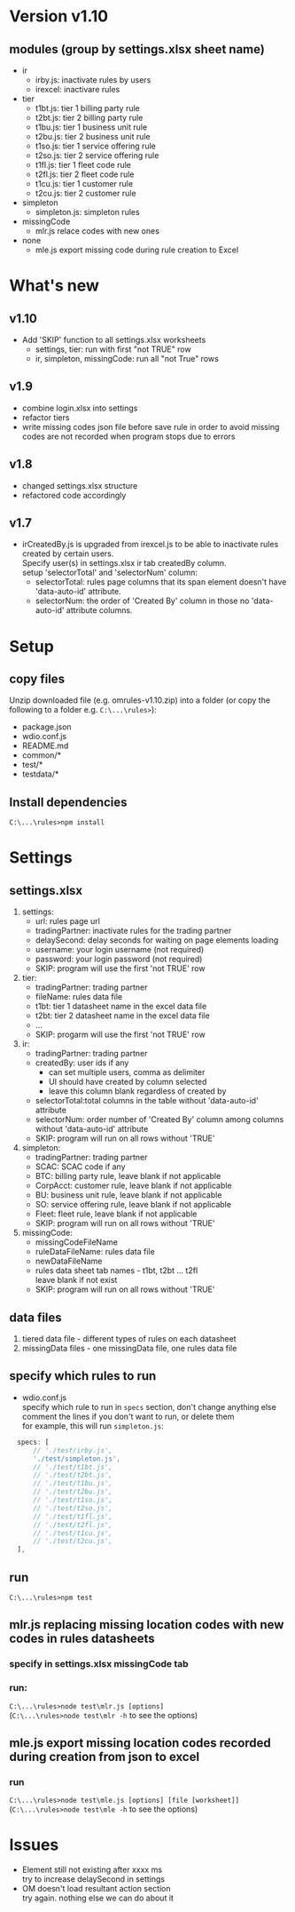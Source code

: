 # Version v1.10
## modules (group by settings.xlsx sheet name)
  - ir  
    - irby.js: inactivate rules by users  
    - irexcel: inactivare rules  
  - tier  
    - t1bt.js: tier 1 billing party rule  
    - t2bt.js: tier 2 billing party rule  
    - t1bu.js: tier 1 business unit rule  
    - t2bu.js: tier 2 business unit rule  
    - t1so.js: tier 1 service offering rule  
    - t2so.js: tier 2 service offering rule  
    - t1fl.js: tier 1 fleet code rule  
    - t2fl.js: tier 2 fleet code rule  
    - t1cu.js: tier 1 customer rule
    - t2cu.js: tier 2 customer rule
  - simpleton  
    - simpleton.js: simpleton rules  
  - missingCode  
    - mlr.js relace codes with new ones  
  - none
    - mle.js export missing code during rule creation to Excel

# What's new
## v1.10
  - Add 'SKIP' function to all settings.xlsx worksheets
    - settings, tier: run with first "not TRUE" row
    - ir, simpleton, missingCode: run all "not True" rows
## v1.9
  - combine login.xlsx into settings
  - refactor tiers
  - write missing codes json file before save rule in order to avoid missing codes are not recorded when program stops due to errors
## v1.8
  - changed settings.xlsx structure
  - refactored code accordingly
## v1.7
  - irCreatedBy.js is upgraded from irexcel.js to be able to inactivate rules created by certain users.  
    Specify user(s) in settings.xlsx ir tab createdBy column.  
    setup 'selectorTotal' and 'selectorNum' column:  
    - selectorTotal: rules page columns that its span element doesn't have 'data-auto-id' attribute.
    - selectorNum: the order of 'Created By' column in those no 'data-auto-id' attribute columns.
# Setup

## copy files
Unzip downloaded file (e.g. omrules-v1.10.zip) into a folder
(or copy the following to a folder e.g. `C:\...\rules>`):
  - package.json
  - wdio.conf.js
  - README.md
  - common/*
  - test/*
  - testdata/*

## Install dependencies
`C:\...\rules>npm install`

# Settings
## settings.xlsx
1. settings:
    - url: rules page url  
    - tradingPartner: inactivate rules for the trading partner 
    - delaySecond: delay seconds for waiting on page elements loading 
    - username: your login username (not required)
    - password: your login password (not required)
    - SKIP: program will use the first 'not TRUE' row
2. tier:  
    - tradingPartner: trading partner
    - fileName: rules data file  
    - t1bt: tier 1 datasheet name in the excel data file  
    - t2bt: tier 2 datasheet name in the excel data file  
    - ...  
    - SKIP: progarm will use the first 'not TRUE' row
3. ir:  
    - tradingPartner: trading partner
    - createdBy: user ids if any  
      - can set multiple users, comma as delimiter  
      - UI should have created by column selected  
      - leave this column blank regardless of created by  
    - selectorTotal:total columns in the table without 'data-auto-id' attribute
    - selectorNum: order number of 'Created By' column among columns without 'data-auto-id' attribute
    - SKIP: program will run on all rows without 'TRUE'
3. simpleton:
    - tradingPartner: trading partner  
    - SCAC: SCAC code if any
    - BTC: billing party rule, leave blank if not applicable
    - CorpAcct: customer rule, leave blank if not applicable
    - BU: business unit rule, leave blank if not applicable
    - SO: service offering rule, leave blank if not applicable
    - Fleet: fleet rule, leave blank if not applicable
    - SKIP: program will run on all rows without 'TRUE'
4. missingCode:  
    - missingCodeFileName  
    - ruleDataFileName: rules data file  
    - newDataFileName  
    - rules data sheet tab names - t1bt, t2bt ... t2fl  
      leave blank if not exist  
    - SKIP: program will run on all rows without 'TRUE'
## data files  
1. tiered data file - different types of rules on each datasheet  
2. missingData files - one missingData file, one rules data file  
## specify which rules to run
*  wdio.conf.js  
  specify which rule to run in `specs` section, don't change anything else    
  comment the lines if you don't want to run, or delete them  
  for example, this will run `simpleton.js`:
```javascript
  specs: [
      // './test/irby.js',
      './test/simpleton.js',
      // './test/t1bt.js',
      // './test/t2bt.js',
      // './test/t1bu.js',
      // './test/t2bu.js',
      // './test/t1so.js',
      // './test/t2so.js',
      // './test/t1fl.js',
      // './test/t2fl.js',
      // './test/t1cu.js',
      // './test/t2cu.js',        
  ],
```
## run
`C:\...\rules>npm test`  

## mlr.js replacing missing location codes with new codes in rules datasheets
### specify in settings.xlsx missingCode tab
### run:
`C:\...\rules>node test\mlr.js [options] `  
(`C:\...\rules>node test\mlr -h` to see the options)

## mle.js export missing location codes recorded during creation from json to excel
### run
`C:\...\rules>node test\mle.js [options] [file [worksheet]]`  
(`C:\...\rules>node test\mle -h` to see the options)

# Issues
- Element still not existing after xxxx ms  
  try to increase delaySecond in settings
- OM doesn't load resultant action section  
  try again. nothing else we can do about it
